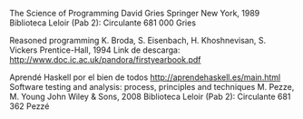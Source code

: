 The Science of Programming
David Gries
Springer New York, 1989
Biblioteca Leloir (Pab 2): Circulante 681 000 Gries
 
Reasoned programming
K. Broda,  S. Eisenbach,  H. Khoshnevisan,  S. Vickers
Prentice-Hall, 1994
Link de descarga: http://www.doc.ic.ac.uk/pandora/firstyearbook.pdf
 
Aprendé Haskell por el bien de todos
http://aprendehaskell.es/main.html
Software testing and analysis: process, principles and techniques
M. Pezze, M. Young
John Wiley & Sons, 2008
Biblioteca Leloir (Pab 2): Circulante 681 362 Pezzé
